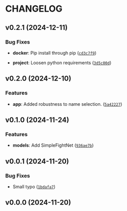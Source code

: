 # CHANGELOG


## v0.2.1 (2024-12-11)

### Bug Fixes

- **docker**: Pip install through pip
  ([`cd3c7f9`](https://github.com/balaustrada/ufcpredictor/commit/cd3c7f9c77e91fa0dc6144a4384021cc91235d34))

- **project**: Loosen python requirements
  ([`3d5c00d`](https://github.com/balaustrada/ufcpredictor/commit/3d5c00dad17cd770a90a6eab4b4354e2d5f54c3a))


## v0.2.0 (2024-12-10)

### Features

- **app**: Added robustness to name selection.
  ([`5a42227`](https://github.com/balaustrada/ufcpredictor/commit/5a42227a5f3faece4fc5285d44fb52b1db5ecf62))


## v0.1.0 (2024-11-24)

### Features

- **models**: Add SimpleFightNet
  ([`936ae7b`](https://github.com/balaustrada/ufcpredictor/commit/936ae7b5ed8ee5fdab8e1700b6266b344241ed44))


## v0.0.1 (2024-11-20)

### Bug Fixes

- Small typo
  ([`1bdafa7`](https://github.com/balaustrada/ufcpredictor/commit/1bdafa7398369788069c33f98e6a886ba8091f98))


## v0.0.0 (2024-11-20)
